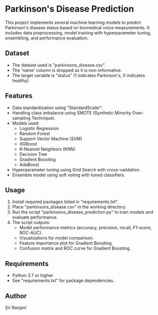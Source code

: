 # Parkinson's Disease Prediction

This project implements several machine learning models to predict Parkinson's disease status based on biomedical voice measurements. It includes data preprocessing, model training with hyperparameter tuning, ensembling, and performance evaluation.

## Dataset

- The dataset used is "parkinsons_disease.csv".
- The 'name' column is dropped as it is non-informative.
- The target variable is "status" (1 indicates Parkinson's, 0 indicates healthy).

## Features

- Data standardization using "StandardScaler".
- Handling class imbalance using SMOTE (Synthetic Minority Over-sampling Technique).
- Models used:
  - Logistic Regression
  - Random Forest
  - Support Vector Machine (SVM)
  - XGBoost
  - K-Nearest Neighbors (KNN)
  - Decision Tree
  - Gradient Boosting
  - AdaBoost
- Hyperparameter tuning using Grid Search with cross-validation.
- Ensemble model using soft voting with tuned classifiers.

## Usage

1. Install required packages listed in "requirements.txt".
2. Place "parkinsons_disease.csv" in the working directory.
3. Run the script "parkinsons_disease_prediction.py" to train models and evaluate performance.
4. The script outputs:
   - Model performance metrics (accuracy, precision, recall, F1-score, ROC-AUC).
   - Visualizations for model comparison.
   - Feature importance plot for Gradient Boosting.
   - Confusion matrix and ROC curve for Gradient Boosting.

## Requirements

- Python 3.7 or higher
- See "requirements.txt" for package dependencies.

## Author

Sri Ranjani